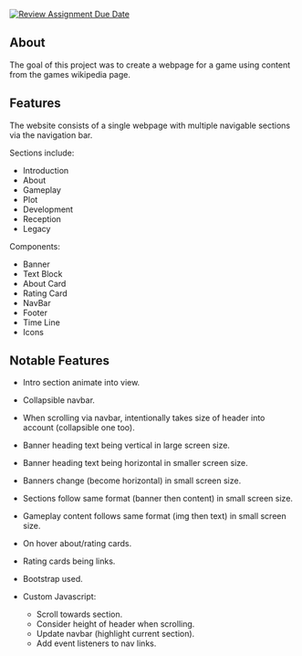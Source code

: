 [![Review Assignment Due Date](https://classroom.github.com/assets/deadline-readme-button-24ddc0f5d75046c5622901739e7c5dd533143b0c8e959d652212380cedb1ea36.svg)](https://classroom.github.com/a/g91lSlaI)

## About

The goal of this project was to create a webpage for a game using content from the games wikipedia page.

## Features

The website consists of a single webpage with multiple navigable sections via the navigation bar.

Sections include:

- Introduction
- About
- Gameplay
- Plot
- Development
- Reception
- Legacy

Components:

- Banner
- Text Block
- About Card
- Rating Card
- NavBar
- Footer
- Time Line
- Icons


## Notable Features

- Intro section animate into view.

- Collapsible navbar.
- When scrolling via navbar, intentionally takes size of header into account (collapsible one too).

- Banner heading text being vertical in large screen size.
- Banner heading text being horizontal in smaller screen size.
- Banners change (become horizontal) in small screen size.

- Sections follow same format (banner then content) in small screen size.
- Gameplay content follows same format (img then text) in small screen size.

- On hover about/rating cards.
- Rating cards being links.

- Bootstrap used.
- Custom Javascript:
    - Scroll towards section.
    - Consider height of header when scrolling.
    - Update navbar (highlight current section).
    - Add event listeners to nav links.
